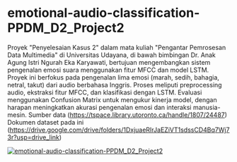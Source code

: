 # emotional-audio-classification-PPDM_D2_Project2
Proyek "Penyelesaian Kasus 2" dalam mata kuliah "Pengantar Pemrosesan Data Multimedia" di Universitas Udayana, di bawah bimbingan Dr. Anak Agung Istri Ngurah Eka Karyawati, bertujuan mengembangkan sistem pengenalan emosi suara menggunakan fitur MFCC dan model LSTM. Proyek ini berfokus pada pengenalan lima emosi (marah, sedih, bahagia, netral, takut) dari audio berbahasa Inggris. Proses meliputi preprocessing audio, ekstraksi fitur MFCC, dan klasifikasi dengan LSTM. Evaluasi menggunakan Confusion Matrix untuk mengukur kinerja model, dengan harapan meningkatkan akurasi pengenalan emosi dan interaksi manusia-mesin.
Sumber data 
(https://tspace.library.utoronto.ca/handle/1807/24487)
Dokumen dataset pada ini (https://drive.google.com/drive/folders/1DxjuaeRIrJaEZiVT1sdssCD4Bq7Wj73r?usp=drive_link)

[![emotional-audio-classification-PPDM_D2_Project2]([https://img.youtube.com/vi/4VFZbs3v3ek/0.jpg])](https://www.youtube.com/watch?v=4VFZbs3v3ek)
